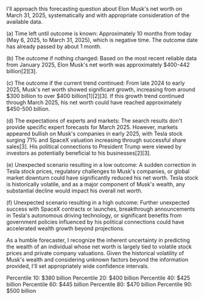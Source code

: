 I'll approach this forecasting question about Elon Musk's net worth on March 31, 2025, systematically and with appropriate consideration of the available data.

(a) Time left until outcome is known: Approximately 10 months from today (May 6, 2025, to March 31, 2025), which is negative time. The outcome date has already passed by about 1 month.

(b) The outcome if nothing changed: Based on the most recent reliable data from January 2025, Elon Musk's net worth was approximately $400-442 billion[2][3].

(c) The outcome if the current trend continued: From late 2024 to early 2025, Musk's net worth showed significant growth, increasing from around $300 billion to over $400 billion[1][2][3]. If this growth trend continued through March 2025, his net worth could have reached approximately $450-500 billion.

(d) The expectations of experts and markets: The search results don't provide specific expert forecasts for March 2025. However, markets appeared bullish on Musk's companies in early 2025, with Tesla stock surging 71% and SpaceX valuation increasing through successful share sales[3]. His political connections to President Trump were viewed by investors as potentially beneficial to his businesses[2][3].

(e) Unexpected scenario resulting in a low outcome: A sudden correction in Tesla stock prices, regulatory challenges to Musk's companies, or global market downturn could have significantly reduced his net worth. Tesla stock is historically volatile, and as a major component of Musk's wealth, any substantial decline would impact his overall net worth.

(f) Unexpected scenario resulting in a high outcome: Further unexpected success with SpaceX contracts or launches, breakthrough announcements in Tesla's autonomous driving technology, or significant benefits from government policies influenced by his political connections could have accelerated wealth growth beyond projections.

As a humble forecaster, I recognize the inherent uncertainty in predicting the wealth of an individual whose net worth is largely tied to volatile stock prices and private company valuations. Given the historical volatility of Musk's wealth and considering unknown factors beyond the information provided, I'll set appropriately wide confidence intervals.

Percentile 10: $380 billion
Percentile 20: $400 billion
Percentile 40: $425 billion
Percentile 60: $445 billion
Percentile 80: $470 billion
Percentile 90: $500 billion